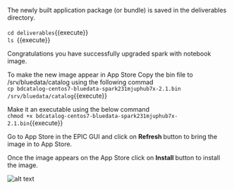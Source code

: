 The newly built application package (or bundle) is saved in the deliverables directory.
<br><br>`cd deliverables`{{execute}}
<br>`ls `{{execute}}

Congratulations you have successfully upgraded spark with notebook image.

To make the new image appear in App Store 
Copy the bin file to /srv/bluedata/catalog using the following commad
<br>`cp bdcatalog-centos7-bluedata-spark231mjuphub7x-2.1.bin /srv/bluedata/catalog`{{execute}}

Make it an executable using the below command
<br>`chmod +x bdcatalog-centos7-bluedata-spark231mjuphub7x-2.1.bin`{{execute}}

Go to App Store in the EPIC GUI and click on <b>Refresh </b>button to bring the image in to App Store.

Once the image appears on the App Store click on <b>Install </b> button to install the image.

![alt text](https://dzf8vqv24eqhg.cloudfront.net/userfiles/7467/9720/ckfinder/images/AppWorkbench/Walkthrough/example_3.jpg)

